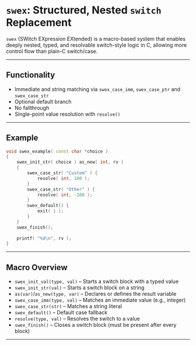 # `swex`: Structured, Nested `switch` Replacement

`swex` (SWitch EXpression EXtended) is a macro-based system that enables
deeply nested, typed, and resolvable switch-style logic in C,
allowing more control flow than plain-C switch/case.

---

## Functionality

* Immediate and string matching via `swex_case_imm`, `swex_case_ptr` and `swex_case_str`
* Optional default branch
* No fallthrough
* Single-point value resolution with `resolve()`

---

## Example

```c++
void swex_example( const char *choice )
{
    swex_init_str( choice ) as_new( int, rv )
    {
        swex_case_str( "Custom" ) {
            resolve( int, 100 );
        }
        swex_case_str( "Other" ) {
            resolve( int, -100 );
        }
        swex_default() {
            exit( 1 );
        }
    }
    swex_finish();
    
    printf( "%d\n", rv );
}
```

---

## Macro Overview

- `swex_init_val(type, val)` – Starts a switch block with a typed value
- `swex_init_str(val)` – Starts a switch block on a string
- `as(var)`/`as_new(type, var)` – Declares or defines the result variable
- `swex_case_imm(type, val)` – Matches an immediate value (e.g., integer)
- `swex_case_str(str)` – Matches a string literal
- `swex_default()` – Default case fallback
- `resolve(type, val)` – Resolves the switch to a value
- `swex_finish()` – Closes a switch block (must be present after every block)

---

